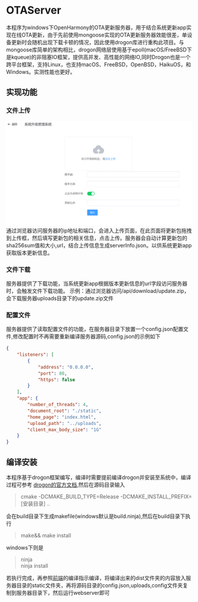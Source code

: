 # OTAServer
本程序为windows下OpenHarmony的OTA更新服务器，用于结合系统更新app实现在线OTA更新，由于先前使用mongoose实现的OTA更新服务器效能很差，单设备更新时会随机出现下载卡顿的情况，因此使用drogon库进行重构此项目。与mongoose库简单的架构相比，drogon网络层使用基于epoll(macOS/FreeBSD下是kqueue)的非阻塞IO框架，提供高并发、高性能的网络IO,同时Drogon也是一个跨平台框架，支持Linux，也支持macOS、FreeBSD，OpenBSD，HaikuOS，和Windows。实测性能也更好。
## 实现功能
### 文件上传
![1.png](../figures/1.png)
通过浏览器访问服务器的ip地址和端口，会进入上传页面，在此页面将更新包拖拽到上传框，然后填写更新包的相关信息，点击上传。服务器会自动计算更新包的sha256sum值和大小,url，结合上传信息生成serverInfo.json。以供系统更新app获取版本更新信息。
### 文件下载
服务器提供了下载功能，当系统更新app根据版本更新信息的url字段访问服务器时，会触发文件下载功能。
示例：通过浏览器访问/api/download/update.zip，会下载服务器uploads目录下的update.zip文件
### 配置文件
服务器提供了读取配置文件的功能，在服务器目录下放置一个config.json配置文件,修改配置时不再需要重新编译服务器源码,config.json的示例如下
```json
{
    "listeners": [
        {
            "address": "0.0.0.0",
            "port": 80,
            "https": false
        }
    ],
    "app": {
        "number_of_threads": 4,
        "document_root": "./static",
        "home_page": "index.html",
        "upload_path": "../uploads",
        "client_max_body_size": "1G"
    }
}
```
## 编译安装
本程序基于drogon框架编写，编译时需要提前编译drogon并安装至系统中，编译过程可参考 [drogon的官方文档](https://github.com/drogonframework/drogon/wiki/CHN-02-%E5%AE%89%E8%A3%85#%E5%AE%89%E8%A3%85drogon),然后在源码目录输入
>cmake -DCMAKE_BUILD_TYPE=Release -DCMAKE_INSTALL_PREFIX=[安装目录] ..

会在build目录下生成makefile(windows默认是build.ninja),然后在build目录下执行
> make&& make install

windows下则是
> ninja  
> ninja install

若执行完成，再参照[前端](../front/README.md)的编译指示编译，将编译出来的dist文件夹的内容放入服务器目录的static文件夹，再将源码目录的config.json,uploads,config文件夹复制到服务器目录下，然后运行webserver即可